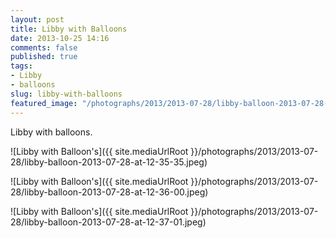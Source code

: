 ```yaml
---
layout: post
title: Libby with Balloons
date: 2013-10-25 14:16
comments: false
published: true
tags:
- Libby
- balloons
slug: libby-with-balloons
featured_image: "/photographs/2013/2013-07-28/libby-balloon-2013-07-28-at-12-35-35.jpeg"
---
```

Libby with balloons.

![Libby with Balloon's]({{ site.mediaUrlRoot }}/photographs/2013/2013-07-28/libby-balloon-2013-07-28-at-12-35-35.jpeg)

![Libby with Balloon's]({{ site.mediaUrlRoot }}/photographs/2013/2013-07-28/libby-balloon-2013-07-28-at-12-36-00.jpeg)

![Libby with Balloon's]({{ site.mediaUrlRoot }}/photographs/2013/2013-07-28/libby-balloon-2013-07-28-at-12-37-01.jpeg)
